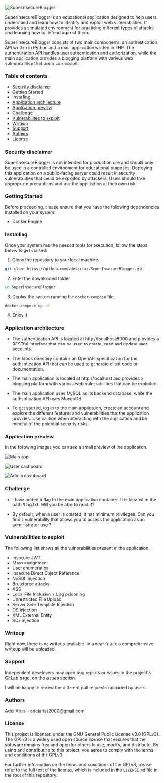 ![SuperInsecureBlogger](imgs/logo.png)

SuperInsecureBlogger is an educational application designed to help users understand and learn how to identify and exploit web vulnerabilities. It provides a simulated environment for practicing different types of attacks and learning how to defend against them.

SuperInsecureBlogger consists of two main components: an authentication API written in Python and a main application written in PHP. The authentication API handles user authentication and authorization, while the main application provides a blogging platform with various web vulnerabilities that users can exploit.

### Table of contents
* [Security disclaimer](#security_disclaimer)
* [Getting Started](#getting-started)
* [Installing](#installing)
* [Application architecture](#application_architecture)
* [Application preview](#application_preview)
* [Challenge](#challenge)
* [Vulnerabilites to exploit](#vulnerabilities_to_exploit)
* [Writeup](#writeup)
* [Support](#support)
* [Authors](#authors)
* [License](#license)

### Security disclaimer
SuperInsecureBlogger is not intended for production use and should only be used in a controlled environment for educational purposes. Deploying this application on a public-facing server could result in security vulnerabilities that could be exploited by attackers. Users should take appropriate precautions and use the application at their own risk.

### Getting Started
Before proceeding, please ensure that you have the following dependencies installed on your system:
* Docker Engine

### Installing
Once your system has the needed tools for execution, follow the steps below to get started:
1. Clone the repository to your local machine.
```bash
git clone https://github.com/adeiarias/SuperInsecureBlogger.git
```

2. Enter the downloaded folder.
```bash
cd SuperInsecureBlogger
```

3. Deploy the system running the `docker-compose` file.
```bash
docker-compose up -d
```

4. Enjoy :)

### Application architecture
* The authentication API is located at http://localhost:8000 and provides a RESTful interface that can be used to create, read and update user accounts.

* The /docs directory contains an OpenAPI specification for the authentication API that can be used to generate client code or documentation.

* The main application is located at http://localhost and provides a blogging platform with various web vulnerabilities that can be exploited.

* The main application uses MySQL as its backend database, while the authentication API uses MongoDB.

* To get started, log in to the main application, create an account and explore the different features and vulnerabilities that the application provides. Use caution when interacting with the application and be mindful of the potential security risks.

### Application preview
In the following images you can see a small preview of the application.

![Main app](imgs/img2.JPG)

![User dashboard](imgs/img1.JPG)

![Admin dashboard](imgs/img3.JPG)

### Challenge
* I have added a flag to the main application container. It is located in the path /flag.txt. Will you be able to read it?

* By default, when a user is created, it has minimum privileges. Can you find a vulnerability that allows you to access the application as an administrator user?

### Vulnerabilities to exploit
The following list shows all the vulnerabilities present in the application.
* Insecure JWT
* Mass assignment
* User enumeration
* Insecure Direct Object Reference
* NoSQL injection
* Bruteforce attacks
* XSS
* Local File Inclusion + Log poisoning
* Unrestricted File Upload
* Server Side Template Injection
* OS injection
* XML External Entity
* SQL injection

### Writeup
Right now, there is no writeup available. In a near future a comprehensive writeup will be uploaded.

### Support
Independent developers may open bug reports or issues in the project's GitLab page, on the _Issues_ section.

I will be happy to review the different pull requests uploaded by users.

### Authors

Adei Arias – [adeiarias2000@gmail.com](mailto:adeiarias2000@gmail.com)

###  License
This project is licensed under the GNU General Public License v3.0 (GPLv3). The GPLv3 is a widely used open source license that ensures that the software remains free and open for others to use, modify, and distribute. By using and contributing to this project, you agree to comply with the terms and conditions of the GPLv3.

For further information on the terms and conditions of the GPLv3, please refer to the full text of the license, which is included in the `LICENSE.md` file in the root of this repository.